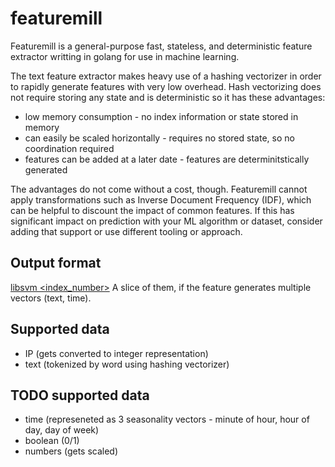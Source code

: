 # featuremill

Featuremill is a general-purpose fast, stateless, and deterministic feature extractor writting in golang for use in machine learning.

The text feature extractor makes heavy use of a hashing vectorizer in order to rapidly generate features with very low overhead. Hash vectorizing does not require storing any state and is deterministic so it has these advantages:

- low memory consumption - no index information or state stored in memory
- can easily be scaled horizontally - requires no stored state, so no coordination required
- features can be added at a later date - features are determinitstically generated

The advantages do not come without a cost, though. Featuremill cannot apply transformations such as Inverse Document Frequency (IDF), which can be helpful to discount the impact of common features. If this has significant impact on prediction with your ML algorithm or dataset, consider adding that support or use different tooling or approach.

## Output format

[libsvm <index_number><value>](https://stats.stackexchange.com/questions/61328/libsvm-data-format)
A slice of them, if the feature generates multiple vectors (text, time).

## Supported data

- IP (gets converted to integer representation)
- text (tokenized by word using hashing vectorizer)

## TODO supported data

- time (represeneted as 3 seasonality vectors - minute of hour, hour of day, day of week)
- boolean (0/1)
- numbers (gets scaled)